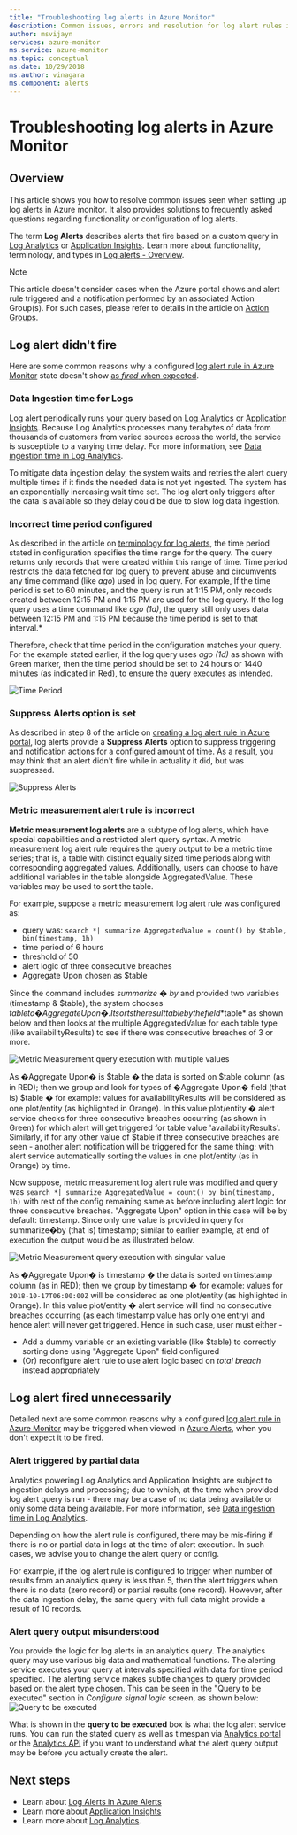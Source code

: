 ```yaml
---
title: "Troubleshooting log alerts in Azure Monitor"
description: Common issues, errors and resolution for log alert rules in Azure.
author: msvijayn
services: azure-monitor
ms.service: azure-monitor
ms.topic: conceptual
ms.date: 10/29/2018
ms.author: vinagara
ms.component: alerts
---
```

# Troubleshooting log alerts in Azure Monitor  
## Overview
This article shows you how to resolve common issues seen when setting up log alerts in Azure monitor. It also provides solutions to frequently asked questions regarding functionality or configuration of log alerts. 

The term **Log Alerts** describes alerts that fire based on a custom query in [Log Analytics](../learn/tutorial-viewdata.md) or [Application Insights](../../azure-monitor/app/analytics.md). Learn more about functionality, terminology, and types in [Log alerts - Overview](../platform/alerts-unified-log.md).

> [!NOTE]
> This article doesn't consider cases when the Azure portal shows and alert rule triggered and a notification performed by an associated Action Group(s). For such cases, please refer to details in the article on [Action Groups](../platform/action-groups.md).


## Log alert didn't fire

Here are some common reasons why a configured [log alert rule in Azure Monitor](../platform/alerts-log.md) state doesn't show [as *fired* when expected](../platform/alerts-managing-alert-states.md). 

### Data Ingestion time for Logs
Log alert periodically runs your query based on [Log Analytics](../learn/tutorial-viewdata.md) or [Application Insights](../../azure-monitor/app/analytics.md). Because Log Analytics processes many terabytes of data from thousands of customers from varied sources across the world, the service is susceptible to a varying time delay. For more information, see [Data ingestion time in Log Analytics](../platform/data-ingestion-time.md).

To mitigate data ingestion delay, the system waits and retries the alert query multiple times if it finds the needed data is not yet ingested. The system has an exponentially increasing wait time set. The log alert only triggers after the data is available so they delay could be due to slow log data ingestion. 

### Incorrect time period configured
As described in the article on [terminology for log alerts](../platform/alerts-unified-log.md#log-search-alert-rule---definition-and-types), the time period stated in configuration specifies the time range for the query. The query returns only records that were created within this range of time. Time period restricts the data fetched for log query to prevent abuse and circumvents any time command (like *ago*) used in log query. For example, If the time period is set to 60 minutes, and the query is run at 1:15 PM, only records created between 12:15 PM and 1:15 PM are used for the log query. If the log query uses a time command like *ago (1d)*, the query still only uses data between 12:15 PM and 1:15 PM because the time period is set to that interval.*

Therefore, check that time period in the configuration matches your query. For the example stated earlier, if the log query uses *ago (1d)* as shown with Green marker, then the time period should be set to 24 hours or 1440 minutes (as indicated in Red), to ensure the query executes as intended.

![Time Period](media/alert-log-troubleshoot/LogAlertTimePeriod.png)

### Suppress Alerts option is set
As described in step 8 of the article on [creating a log alert rule in Azure portal](../platform/alerts-log.md#managing-log-alerts-from-the-azure-portal), log alerts provide a **Suppress Alerts** option to suppress triggering and notification actions for a configured amount of time. As a result, you may think that an alert didn't fire while in actuality it did, but was suppressed.  

![Suppress Alerts](media/alert-log-troubleshoot/LogAlertSuppress.png)

### Metric measurement alert rule is incorrect
**Metric measurement log alerts** are a subtype of log alerts, which have special capabilities and a restricted alert query syntax. A metric measurement log alert rule requires the query output to be a metric time series; that is, a table with distinct equally sized time periods along with corresponding aggregated values. Additionally, users can choose to have additional variables in the table alongside AggregatedValue. These variables may be used to sort the table. 

For example, suppose a metric measurement log alert rule was configured as:
- query was: `search *| summarize AggregatedValue = count() by $table, bin(timestamp, 1h)`  
- time period of 6 hours
- threshold of 50
- alert logic of three consecutive breaches
- Aggregate Upon chosen as $table

Since the command includes *summarize � by* and provided two variables (timestamp & $table), the system chooses $table to �Aggregate Upon�. It sorts the result table by the field *$table* as shown below and then looks at the multiple AggregatedValue for each table type (like availabilityResults) to see if there was consecutive breaches of 3 or more.

![Metric Measurement query execution with multiple values](media/alert-log-troubleshoot/LogMMQuery.png)

As �Aggregate Upon� is $table � the data is sorted on $table column (as in RED); then we group and look for types of �Aggregate Upon� field (that is) $table � for example: values for availabilityResults will be considered as one plot/entity (as highlighted in Orange). In this value plot/entity � alert service checks for three consecutive breaches occurring (as shown in Green) for which alert will get triggered for table value 'availabilityResults'. Similarly, if for any other value of $table if three consecutive breaches are seen - another alert notification will be triggered for the same thing; with alert service automatically sorting the values in one plot/entity (as in Orange) by time.

Now suppose, metric measurement log alert rule was modified and query was `search *| summarize AggregatedValue = count() by bin(timestamp, 1h)` with rest of the config remaining same as before including alert logic for three consecutive breaches. "Aggregate Upon" option in this case will be by default: timestamp. Since only one value is provided in query for summarize�by (that is) timestamp; similar to earlier example, at end of execution the output would be as illustrated below. 

   ![Metric Measurement query execution with singular value](media/alert-log-troubleshoot/LogMMtimestamp.png)

As �Aggregate Upon� is timestamp � the data is sorted on timestamp column (as in RED); then we group by timestamp � for example: values for `2018-10-17T06:00:00Z` will be considered as one plot/entity (as highlighted in Orange). In this value plot/entity � alert service will find no consecutive breaches occurring (as each timestamp value has only one entry) and hence alert will never get triggered. Hence in such case, user must either -
- Add a dummy variable or an existing variable (like $table) to correctly sorting done using "Aggregate Upon" field configured
- (Or) reconfigure alert rule to use alert logic based on *total breach* instead appropriately
 
## Log alert fired unnecessarily
Detailed next are some common reasons why a configured [log alert rule in Azure Monitor](../platform/alerts-log.md) may be triggered when viewed in [Azure Alerts](../platform/alerts-managing-alert-states.md), when you don't expect it to be fired.

### Alert triggered by partial data
Analytics powering Log Analytics and Application Insights are subject to ingestion delays and processing; due to which, at the time when provided log alert query is run - there may be a case of no data being available or only some data being available. For more information, see [Data ingestion time in Log Analytics](../platform/data-ingestion-time.md).

Depending on how the alert rule is configured, there may be mis-firing if there is no or partial data in logs at the time of alert execution. In such cases, we advise you to change the alert query or config. 

For example, if the log alert rule is configured to trigger when number of results from an analytics query is less than 5, then the alert triggers when there is no data (zero record) or partial results (one record). However, after the data ingestion delay, the same query with full data might provide a result of 10 records.

### Alert query output misunderstood
You provide the logic for log alerts in an analytics query. The analytics query may use various big data and mathematical functions.  The alerting service executes your query at intervals specified with data for time period specified. The alerting service makes subtle changes to query provided based on the alert type chosen. This can be seen in the "Query to be executed" section in *Configure signal logic* screen, as shown below:
    ![Query to be executed](media/alert-log-troubleshoot/LogAlertPreview.png)
 
What is shown in the **query to be executed** box is what the log alert service runs. You can run the stated query as well as timespan via [Analytics portal](../log-query/portals.md) or the [Analytics API](https://docs.microsoft.com/rest/api/loganalytics/) if you want to understand what the alert query output may be before you actually create the alert.
 
## Next steps

* Learn about [Log Alerts in Azure Alerts](../platform/alerts-unified-log.md)
* Learn more about [Application Insights](../../azure-monitor/app/analytics.md)
* Learn more about [Log Analytics](../../log-analytics/log-analytics-overview.md). 

